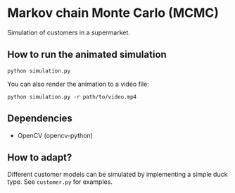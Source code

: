 # Markov chain Monte Carlo (MCMC)

Simulation of customers in a supermarket.

## How to run the animated simulation

```
python simulation.py
```

You can also render the animation to a video file:

```
python simulation.py -r path/to/video.mp4
```

## Dependencies

* OpenCV (opencv-python)

## How to adapt?

Different customer models can be simulated by implementing a simple duck type. See `customer.py` for examples.